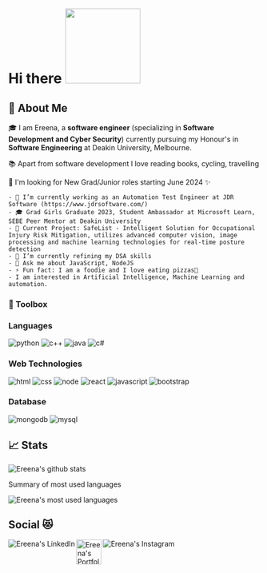 # Hi there <img src="https://media.giphy.com/media/Wj7lNjMNDxSmc/giphy.gif" width="150px">
## 🚀 About Me
🎓 I am Ereena, a **software engineer** (specializing in **Software Development and Cyber Security**) currently pursuing my Honour's in **Software Engineering** at Deakin University, Melbourne.

📚 Apart from software development I love reading books, cycling, travelling

🌱 I'm looking for New Grad/Junior roles starting June 2024 ✨
```
- 🔭 I’m currently working as an Automation Test Engineer at JDR Software (https://www.jdrsoftware.com/)
- 🎓 Grad Girls Graduate 2023, Student Ambassador at Microsoft Learn, SEBE Peer Mentor at Deakin University
- 📮 Current Project: SafeList - Intelligent Solution for Occupational Injury Risk Mitigation, utilizes advanced computer vision, image processing and machine learning technologies for real-time posture detection
- 🌱 I’m currently refining my DSA skills
- 💬 Ask me about JavaScript, NodeJS
- ⚡ Fun fact: I am a foodie and I love eating pizzas🍕
- I am interested in Artificial Intelligence, Machine Learning and automation.
```

### 🧰 Toolbox

### Languages

![python](https://img.shields.io/badge/Python-3776AB?style=for-the-badge&logo=python&logoColor=white)
![c++](https://img.shields.io/badge/C++-32333?style=for-the-badge&logo=cpp&logoColor=F7DF1E)
![java](https://img.shields.io/badge/Java-323330?style=for-the-badge&logo=java&logoColor=F7DF1E)
![c#](https://img.shields.io/badge/CSharp-323330?style=for-the-badge&logo=csharp&logoColor=F7DF1E)


### Web Technologies

![html](https://img.shields.io/badge/HTML5-E34F26?style=for-the-badge&logo=html5&logoColor=white)
![css](https://img.shields.io/badge/CSS3-1572B6?style=for-the-badge&logo=css3&logoColor=white)
![node](https://img.shields.io/badge/Node.js-339933?style=for-the-badge&logo=node.js&logoColor=white)
![react](https://img.shields.io/badge/React-20232A?style=for-the-badge&logo=react&logoColor=61DAFB)
![javascript](https://img.shields.io/badge/JavaScript-323330?style=for-the-badge&logo=javascript&logoColor=F7DF1E)
![bootstrap](https://img.shields.io/badge/Bootstrap-563D7C?style=for-the-badge&logo=bootstrap&logoColor=white)


### Database

![mongodb](https://img.shields.io/badge/MongoDB-47A248?style=for-the-badge&logo=mongodb&logoColor=white)
![mysql](https://img.shields.io/badge/MySQL-00000F?style=for-the-badge&logo=mysql&logoColor=white)


## 📈 Stats
![Ereena's github stats](https://github-readme-stats.vercel.app/api?username=Ereena815&show_icons=true&theme=onedark) 

Summary of most used languages

![Ereena's most used languages](https://github-readme-stats.vercel.app/api/top-langs/?username=Ereena815&layout=compact)

## Social 😻

<a href="https://www.linkedin.com/in/ereena-bagga-a555611b8/">
  <img align="left" alt="Ereena's LinkedIn" src="https://img.icons8.com/doodle/50/000000/linkedin--v2.png"/>
</a>

<a href="https://ereena-bagga-portfolio.netlify.app/">
  <img align="left" alt="Ereena's Portfolio" src="https://d2fltix0v2e0sb.cloudfront.net/dev-badge.svg" height="50" width="50">
</a>

<a href="https://www.instagram.com/ereena.bagga?igsh=cDFqMW96ZjFleTg0&utm_source=qr/">
  <img align="left" alt="Ereena's Instagram" src="https://img.icons8.com/doodle/50/000000/instagram-new.png"/>
</a>
